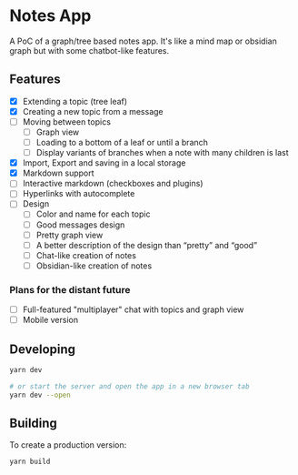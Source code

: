 # Notes App

A PoC of a graph/tree based notes app. It's like a mind map or obsidian graph but with some chatbot-like features.

## Features

-   [x] Extending a topic (tree leaf)
-   [x] Creating a new topic from a message
-   [ ] Moving between topics
    -   [ ] Graph view
    -   [ ] Loading to a bottom of a leaf or until a branch
    -   [ ] Display variants of branches when a note with many children is last
-   [x] Import, Export and saving in a local storage
-   [x] Markdown support
-   [ ] Interactive markdown (checkboxes and plugins)
-   [ ] Hyperlinks with autocomplete
-   [ ] Design
    -   [ ] Color and name for each topic
    -   [ ] Good messages design
    -   [ ] Pretty graph view
    -   [ ] A better description of the design than “pretty” and “good”
    -   [ ] Chat-like creation of notes
    -   [ ] Obsidian-like creation of notes

### Plans for the distant future

-   [ ] Full-featured "multiplayer" chat with topics and graph view
-   [ ] Mobile version

## Developing

```bash
yarn dev

# or start the server and open the app in a new browser tab
yarn dev --open
```

## Building

To create a production version:

```bash
yarn build
```
